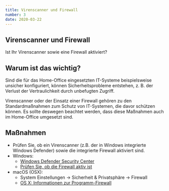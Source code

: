 ```yaml
---
title: Virenscanner und Firewall
number: 3
date: 2020-03-22
---
```


## Virenscanner und Firewall

Ist Ihr Virenscanner sowie eine Firewall aktiviert?

## Warum ist das wichtig?

Sind die für das Home-Of­fice eingesetzten IT-Systeme beispielsweise unsicher konfiguriert, können Sicherheitsprobleme entstehen, z. B. der Verlust der Vertraulichkeit durch unbefugten Zugriff.

Virenscanner oder der Einsatz einer Firewall gehören zu den Standardmaßnahmen zum Schutz von IT-Systemen, die davor schützen können. Es sollte deswegen beachtet werden, dass diese Maßnahmen auch im Home-Of­fice umgesetzt sind.

## Maßnahmen

* Prüfen Sie, ob ein Virenscanner (z.B. der in Windows integrierte Windows Defender) sowie die integrierte Firewall aktiviert sind. 
* Windows: 
  * <a target="_blank" href="https://support.microsoft.com/de-de/help/4026780/windows-10-scan-an-item-with-windows-security">Windows Defender Security Center</a>
  * <a target="_blank" href="https://www.computerwissen.de/windows/windows-probleme-loesen/artikel/pruefen-sie-ob-die-firewall-aktiv-ist.html">Prüfen Sie, ob die Firewall aktiv ist</a>
* macOS (OSX): 
  * System Einstellungen -> Sicherheit & Privatsphäre -> Firewall
  * <a target="_blank" href="https://support.apple.com/de-de/HT201642 https://support.google.com/android/answer/7680439?hl=de">OS X: Informationen zur Programm-Firewall</a>
